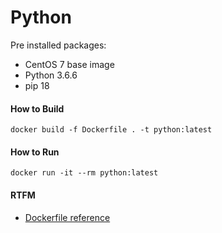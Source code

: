 # Python

Pre installed packages:

* CentOS 7 base image
* Python 3.6.6
* pip 18

#### How to Build

```
docker build -f Dockerfile . -t python:latest
```

#### How to Run

```
docker run -it --rm python:latest
```

#### RTFM

* [Dockerfile reference](https://docs.docker.com/engine/reference/builder/)
